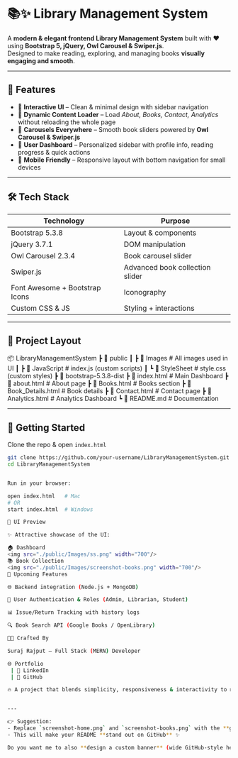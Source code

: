  
# 📚✨ Library Management System  

A **modern & elegant frontend Library Management System** built with ❤️ using **Bootstrap 5, jQuery, Owl Carousel & Swiper.js**.  
Designed to make reading, exploring, and managing books **visually engaging and smooth**.  

---

## 🌟 Features  

- 🔹 **Interactive UI** – Clean & minimal design with sidebar navigation  
- 🔹 **Dynamic Content Loader** – Load *About, Books, Contact, Analytics* without reloading the whole page  
- 🔹 **Carousels Everywhere** – Smooth book sliders powered by **Owl Carousel & Swiper.js**  
- 🔹 **User Dashboard** – Personalized sidebar with profile info, reading progress & quick actions  
- 🔹 **Mobile Friendly** – Responsive layout with bottom navigation for small devices  

---

## 🛠️ Tech Stack  

| Technology      | Purpose                          |
|-----------------|----------------------------------|
| Bootstrap 5.3.8 | Layout & components              |
| jQuery 3.7.1    | DOM manipulation                 |
| Owl Carousel 2.3.4 | Book carousel slider           |
| Swiper.js       | Advanced book collection slider  |
| Font Awesome + Bootstrap Icons | Iconography       |
| Custom CSS & JS | Styling + interactions           |

---

## 📂 Project Layout  



📦 LibraryManagementSystem
┣ 📂 public
┃ ┣ 📂 Images # All images used in UI
┃ ┣ 📂 JavaScript # index.js (custom scripts)
┃ ┗ 📂 StyleSheet # style.css (custom styles)
┣ 📂 bootstrap-5.3.8-dist
┣ 📜 index.html # Main Dashboard
┣ 📜 about.html # About page
┣ 📜 Books.html # Books section
┣ 📜 Book_Details.html # Book details
┣ 📜 Contact.html # Contact page
┣ 📜 Analytics.html # Analytics Dashboard
┗ 📜 README.md # Documentation


---

## 🚀 Getting Started  

Clone the repo & open `index.html`  

```bash
git clone https://github.com/your-username/LibraryManagementSystem.git
cd LibraryManagementSystem


Run in your browser:

open index.html   # Mac
# OR
start index.html  # Windows

🎨 UI Preview

✨ Attractive showcase of the UI:

🏠 Dashboard
<img src="./public/Images/ss.png" width="700"/>
📚 Book Collection
<img src="./public/Images/screenshot-books.png" width="700"/>
🔮 Upcoming Features

🌐 Backend integration (Node.js + MongoDB)

🔑 User Authentication & Roles (Admin, Librarian, Student)

📊 Issue/Return Tracking with history logs

🔍 Book Search API (Google Books / OpenLibrary)

👨‍💻 Crafted By

Suraj Rajput – Full Stack (MERN) Developer

🌐 Portfolio
 | 💼 LinkedIn
 | 🐙 GitHub

🔥 A project that blends simplicity, responsiveness & interactivity to make reading management fun!


---

👉 Suggestion:  
- Replace `screenshot-home.png` and `screenshot-books.png` with the **generated UI images** you just created (`public/Images/`).  
- This will make your README **stand out on GitHub** ✨  

Do you want me to also **design a custom banner** (wide GitHub-style header with your project